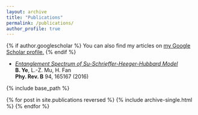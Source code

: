 ```yaml
---
layout: archive
title: "Publications"
permalink: /publications/
author_profile: true
---
```


{% if author.googlescholar %}
  You can also find my articles on <u><a href="{{author.googlescholar}}">my Google Scholar profile</a>.</u>
{% endif %}

* [_Entanglement Spectrum of Su-Schrieffer-Heeger-Hubbard Model_](http://connorlin.github.io)  
__B. Ye__, L.-Z. Mu, H. Fan  
__Phy. Rev. B__ 94, 165167 (2016)

{% include base_path %}

{% for post in site.publications reversed %}
  {% include archive-single.html %}
{% endfor %}

